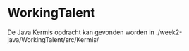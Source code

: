 # WorkingTalent

De Java Kermis opdracht kan gevonden worden in ./week2-java/WorkingTalent/src/Kermis/
